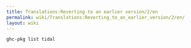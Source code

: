 ```yaml
---
title: Translations:Reverting to an earlier version/2/en
permalink: wiki/Translations:Reverting_to_an_earlier_version/2/en/
layout: wiki
---
```


``` bash
ghc-pkg list tidal
```

